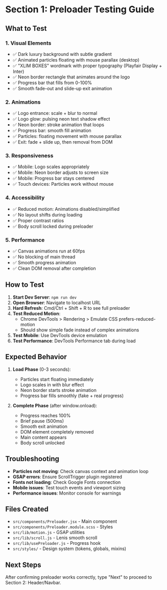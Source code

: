# Section 1: Preloader Testing Guide

## What to Test

### 1. **Visual Elements**
- ✅ Dark luxury background with subtle gradient
- ✅ Animated particles floating with mouse parallax (desktop)
- ✅ "XLIM BOXES" wordmark with proper typography (Playfair Display + Inter)
- ✅ Neon border rectangle that animates around the logo
- ✅ Progress bar that fills from 0-100%
- ✅ Smooth fade-out and slide-up exit animation

### 2. **Animations**
- ✅ Logo entrance: scale + blur to normal
- ✅ Logo glow: pulsing neon text shadow effect
- ✅ Neon border: stroke animation that loops
- ✅ Progress bar: smooth fill animation
- ✅ Particles: floating movement with mouse parallax
- ✅ Exit: fade + slide up, then removal from DOM

### 3. **Responsiveness**
- ✅ Mobile: Logo scales appropriately
- ✅ Mobile: Neon border adjusts to screen size
- ✅ Mobile: Progress bar stays centered
- ✅ Touch devices: Particles work without mouse

### 4. **Accessibility**
- ✅ Reduced motion: Animations disabled/simplified
- ✅ No layout shifts during loading
- ✅ Proper contrast ratios
- ✅ Body scroll locked during preloader

### 5. **Performance**
- ✅ Canvas animations run at 60fps
- ✅ No blocking of main thread
- ✅ Smooth progress animation
- ✅ Clean DOM removal after completion

## How to Test

1. **Start Dev Server**: `npm run dev`
2. **Open Browser**: Navigate to localhost URL
3. **Hard Refresh**: Cmd/Ctrl + Shift + R to see full preloader
4. **Test Reduced Motion**: 
   - Chrome DevTools > Rendering > Emulate CSS prefers-reduced-motion
   - Should show simple fade instead of complex animations
5. **Test Mobile**: Use DevTools device emulation
6. **Test Performance**: DevTools Performance tab during load

## Expected Behavior

1. **Load Phase** (0-3 seconds):
   - Particles start floating immediately
   - Logo scales in with blur effect
   - Neon border starts stroke animation
   - Progress bar fills smoothly (fake + real progress)

2. **Complete Phase** (after window.onload):
   - Progress reaches 100%
   - Brief pause (500ms)
   - Smooth exit animation
   - DOM element completely removed
   - Main content appears
   - Body scroll unlocked

## Troubleshooting

- **Particles not moving**: Check canvas context and animation loop
- **GSAP errors**: Ensure ScrollTrigger plugin registered
- **Fonts not loading**: Check Google Fonts connection
- **Mobile issues**: Test touch events and viewport sizing
- **Performance issues**: Monitor console for warnings

## Files Created

- `src/components/Preloader.jsx` - Main component
- `src/components/Preloader.module.scss` - Styles
- `src/lib/motion.js` - GSAP utilities
- `src/lib/scroll.js` - Lenis smooth scroll
- `src/lib/usePreloader.js` - Progress hook
- `src/styles/` - Design system (tokens, globals, mixins)

## Next Steps

After confirming preloader works correctly, type "Next" to proceed to Section 2: Header/Navbar.
